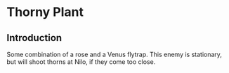 # Thorny Plant

## Introduction

Some combination of a rose and a Venus flytrap. This enemy is stationary, but will shoot thorns at Nilo, if they come too close.